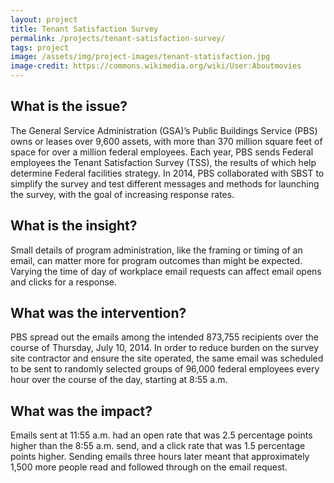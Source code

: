 ```yaml
---
layout: project
title: Tenant Satisfaction Survey
permalink: /projects/tenant-satisfaction-survey/
tags: project
image: /assets/img/project-images/tenant-statisfaction.jpg
image-credit: https://commons.wikimedia.org/wiki/User:Aboutmovies
---
```

## What is the issue?

The General Service Administration (GSA)’s Public Buildings Service (PBS) owns or leases over 9,600 assets, with more than 370 million square feet of space for over a million federal employees. Each year, PBS sends Federal employees the Tenant Satisfaction Survey (TSS), the results of which help determine Federal facilities strategy. In 2014, PBS collaborated with SBST to simplify the survey and test different messages and methods for launching the survey, with the goal of increasing response rates.

## What is the insight?

Small details of program administration, like the framing or timing of an email, can matter more for program outcomes than might be expected. Varying the time of day of workplace email requests can affect email opens and clicks for a response.

## What was the intervention?

PBS spread out the emails among the intended 873,755 recipients over the course of Thursday, July 10, 2014. In order to reduce burden on the survey site contractor and ensure the site operated, the same email was scheduled to be sent to randomly selected groups of 96,000 federal employees every hour over the course of the day, starting at 8:55 a.m.

## What was the impact?

Emails sent at 11:55 a.m. had an open rate that was 2.5 percentage points higher than the 8:55 a.m. send, and a click rate that was 1.5 percentage points higher. Sending emails three hours later meant that approximately 1,500 more people read and followed through on the email request.
